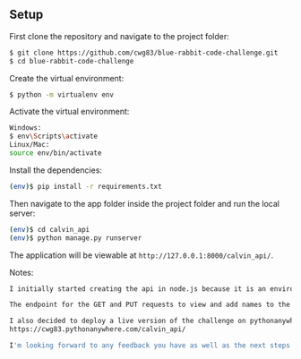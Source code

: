 ## Setup

First clone the repository and navigate to the project folder:

```sh
$ git clone https://github.com/cwg83/blue-rabbit-code-challenge.git
$ cd blue-rabbit-code-challenge
```

Create the virtual environment:

```sh
$ python -m virtualenv env
```

Activate the virtual environment:

```sh
Windows:
$ env\Scripts\activate
Linux/Mac:
source env/bin/activate
```

Install the dependencies:

```sh
(env)$ pip install -r requirements.txt
```

Then navigate to the app folder inside the project folder and run the local server:
```sh
(env)$ cd calvin_api
(env)$ python manage.py runserver
```
The application will be viewable at `http://127.0.0.1:8000/calvin_api/`.

Notes:
```sh
I initially started creating the api in node.js because it is an environment that I haven't had the chance to play around with much and I figured I could try to learn something while completing the challenge. I soon realized that learning node while completing the challenge would not really be viable with the time I had allowed myself to finish, so decided to switch gears and build it in an environment that I am familiar with: Django.
```
```sh
The endpoint for the GET and PUT requests to view and add names to the database was up and working pretty quickly. Configuring the file upload took a bit longer, and I had to do some Googling to figure out the best way to handle file uploads in Django. I then spent a bit of time styling the website, as I wanted it to at least look presentable rather than keep the default table and form styles. I love that a Django application with a database and API can be deployed relatively quickly and I'm looking forward to learning more about it.
```
```sh
I also decided to deploy a live version of the challenge on pythonanywhere.com, which can be viewed here:
https://cwg83.pythonanywhere.com/calvin_api/
```
```sh
I'm looking forward to any feedback you have as well as the next steps in the application process.
```
